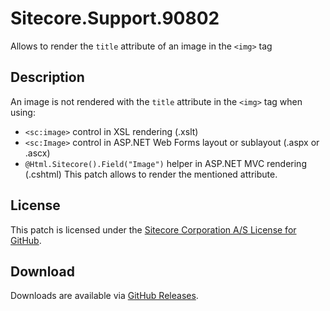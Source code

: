# Sitecore.Support.90802
Allows to render the `title` attribute of an image in the `<img>` tag

## Description
An image is not rendered with the `title` attribute in the `<img>` tag when using:
* `<sc:image>` control in XSL rendering (.xslt)
* `<sc:Image>` control in ASP.NET Web Forms layout or sublayout (.aspx or .ascx)
* `@Html.Sitecore().Field("Image")` helper in ASP.NET MVC rendering (.cshtml)
This patch allows to render the mentioned attribute.

## License  
This patch is licensed under the [Sitecore Corporation A/S License for GitHub](https://github.com/sitecoresupport/Sitecore.Support.90802/blob/master/LICENSE).  

## Download  
Downloads are available via [GitHub Releases](https://github.com/sitecoresupport/Sitecore.Support.90802/releases).  
